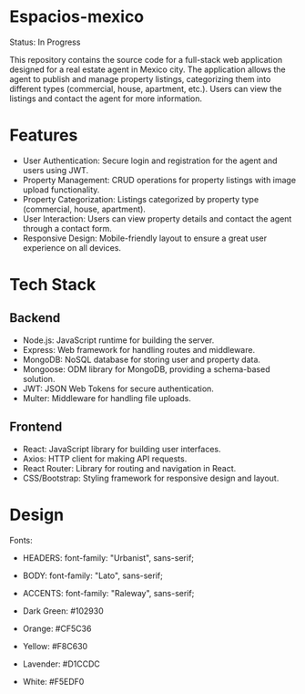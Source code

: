 # Espacios-mexico

Status: In Progress 

This repository contains the source code for a full-stack web application designed for a real estate agent in Mexico city. The application allows the agent to publish and manage property listings, categorizing them into different types (commercial, house, apartment, etc.). Users can view the listings and contact the agent for more information.

# Features

- User Authentication: Secure login and registration for the agent and users using JWT.
- Property Management: CRUD operations for property listings with image upload functionality.
- Property Categorization: Listings categorized by property type (commercial, house, apartment).
- User Interaction: Users can view property details and contact the agent through a contact form.
- Responsive Design: Mobile-friendly layout to ensure a great user experience on all devices.

# Tech Stack

## Backend

- Node.js: JavaScript runtime for building the server.
- Express: Web framework for handling routes and middleware.
- MongoDB: NoSQL database for storing user and property data.
- Mongoose: ODM library for MongoDB, providing a schema-based solution.
- JWT: JSON Web Tokens for secure authentication.
- Multer: Middleware for handling file uploads.

## Frontend

- React: JavaScript library for building user interfaces.
- Axios: HTTP client for making API requests.
- React Router: Library for routing and navigation in React.
- CSS/Bootstrap: Styling framework for responsive design and layout.


# Design

Fonts: 
 - HEADERS: font-family: "Urbanist", sans-serif;
 - BODY: font-family: "Lato", sans-serif;
 - ACCENTS: font-family: "Raleway", sans-serif; 


 - Dark Green: #102930
 - Orange: #CF5C36
 - Yellow: #F8C630
 - Lavender: #D1CCDC
 - White: #F5EDF0

